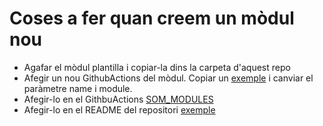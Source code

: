 # Coses a fer quan creem un mòdul nou
*  Agafar el mòdul plantilla i copiar-la dins la carpeta d'aquest repo
*  Afegir un nou GithubActions del mòdul. Copiar un [exemple](https://github.com/Som-Energia/openerp_som_addons/blob/main/.github/workflows/schedule_tests_account_account_som.yml) i canviar el paràmetre name i module.
*  Afegir-lo en el GithbuActions [SOM_MODULES](https://github.com/Som-Energia/openerp_som_addons/blob/main/.github/workflows/all_modules_test.yml)
*  Afegir-lo en el README del repositori [exemple](https://github.com/Som-Energia/openerp_som_addons/commit/2b1fb5ffc22f64b3edc834653275820f7eb616d3)

